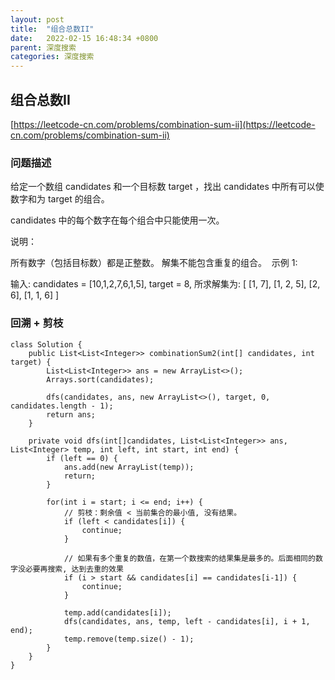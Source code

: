 ```yaml
---
layout: post
title:  "组合总数II"
date:   2022-02-15 16:48:34 +0800
parent: 深度搜索
categories: 深度搜索
---
```


## 组合总数II
[https://leetcode-cn.com/problems/combination-sum-ii](https://leetcode-cn.com/problems/combination-sum-ii)

### 问题描述
给定一个数组 candidates 和一个目标数 target ，找出 candidates 中所有可以使数字和为 target 的组合。

candidates 中的每个数字在每个组合中只能使用一次。

说明：

所有数字（包括目标数）都是正整数。
解集不能包含重复的组合。 
示例 1:

输入: candidates = [10,1,2,7,6,1,5], target = 8,
所求解集为:
[
  [1, 7],
  [1, 2, 5],
  [2, 6],
  [1, 1, 6]
]

### 回溯 + 剪枝
```
class Solution {
    public List<List<Integer>> combinationSum2(int[] candidates, int target) {
        List<List<Integer>> ans = new ArrayList<>();
        Arrays.sort(candidates);

        dfs(candidates, ans, new ArrayList<>(), target, 0, candidates.length - 1);
        return ans;
    }

    private void dfs(int[]candidates, List<List<Integer>> ans, List<Integer> temp, int left, int start, int end) {
        if (left == 0) {
            ans.add(new ArrayList(temp));
            return;
        }

        for(int i = start; i <= end; i++) {
            // 剪枝：剩余值 < 当前集合的最小值, 没有结果。
            if (left < candidates[i]) {
                continue;
            }

            // 如果有多个重复的数值，在第一个数搜索的结果集是最多的。后面相同的数字没必要再搜索, 达到去重的效果
            if (i > start && candidates[i] == candidates[i-1]) {
                continue;
            }
            
            temp.add(candidates[i]);
            dfs(candidates, ans, temp, left - candidates[i], i + 1, end);
            temp.remove(temp.size() - 1);
        }
    }
}
```